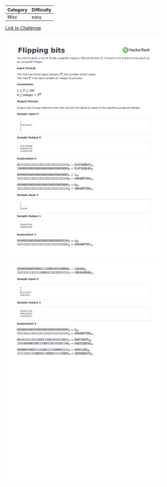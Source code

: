 | Category | Difficulty |
| -------- | ---------- |
| Misc     | easy       |

[Link to
Challenge](https://www.hackerrank.com/challenges/flipping-bits/problem)

![Description Part 1](./Description1.png)
![Description Part 2](./Description2.png)

